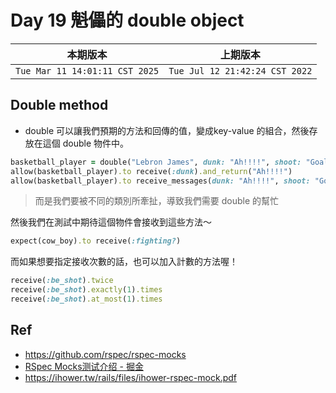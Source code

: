 # Day 19 魁儡的 double object

|本期版本|上期版本
|:---:|:---:|
`Tue Mar 11 14:01:11 CST 2025` | `Tue Jul 12 21:42:24 CST 2022`


## Double method

* double 可以讓我們預期的方法和回傳的值，變成key-value 的組合，然後存放在這個 double 物件中。

```ruby
basketball_player = double("Lebron James", dunk: "Ah!!!!", shoot: "Goal!!!!")
allow(basketball_player).to receive(:dunk).and_return("Ah!!!!")
allow(basketball_player).to receive_messages(dunk: "Ah!!!!", shoot: "Goal!!!!")
```

> 而是我們要被不同的類別所牽扯，導致我們需要 double 的幫忙

然後我們在測試中期待這個物件會接收到這些方法～

```ruby
expect(cow_boy).to receive(:fighting?)
```

而如果想要指定接收次數的話，也可以加入計數的方法喔！

```ruby
receive(:be_shot).twice
receive(:be_shot).exactly(1).times
receive(:be_shot).at_most(1).times
```


## Ref

* <https://github.com/rspec/rspec-mocks>
* [RSpec Mocks测试介绍 - 掘金](https://juejin.cn/post/7129496755816628231)
* <https://ihower.tw/rails/files/ihower-rspec-mock.pdf>